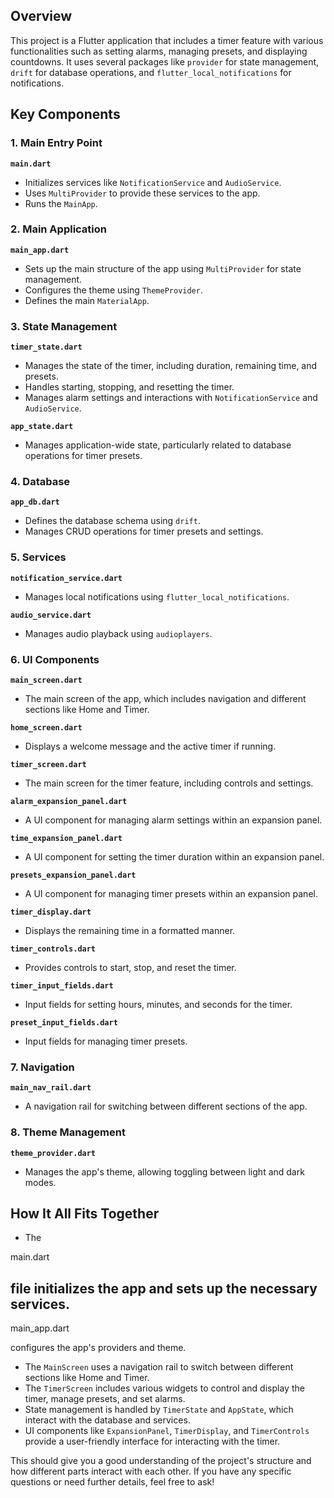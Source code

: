 ## Overview
This project is a Flutter application that includes a timer feature with various functionalities such as setting alarms, managing presets, and displaying countdowns. It uses several packages like `provider` for state management, `drift` for database operations, and `flutter_local_notifications` for notifications.

## Key Components

### 1. Main Entry Point
**`main.dart`**
- Initializes services like `NotificationService` and `AudioService`.
- Uses `MultiProvider` to provide these services to the app.
- Runs the `MainApp`.

### 2. Main Application
**`main_app.dart`**
- Sets up the main structure of the app using `MultiProvider` for state management.
- Configures the theme using `ThemeProvider`.
- Defines the main `MaterialApp`.

### 3. State Management
**`timer_state.dart`**
- Manages the state of the timer, including duration, remaining time, and presets.
- Handles starting, stopping, and resetting the timer.
- Manages alarm settings and interactions with `NotificationService` and `AudioService`.

**`app_state.dart`**
- Manages application-wide state, particularly related to database operations for timer presets.

### 4. Database
**`app_db.dart`**
- Defines the database schema using `drift`.
- Manages CRUD operations for timer presets and settings.

### 5. Services
**`notification_service.dart`**
- Manages local notifications using `flutter_local_notifications`.

**`audio_service.dart`**
- Manages audio playback using `audioplayers`.

### 6. UI Components
**`main_screen.dart`**
- The main screen of the app, which includes navigation and different sections like Home and Timer.

**`home_screen.dart`**
- Displays a welcome message and the active timer if running.

**`timer_screen.dart`**
- The main screen for the timer feature, including controls and settings.

**`alarm_expansion_panel.dart`**
- A UI component for managing alarm settings within an expansion panel.

**`time_expansion_panel.dart`**
- A UI component for setting the timer duration within an expansion panel.

**`presets_expansion_panel.dart`**
- A UI component for managing timer presets within an expansion panel.

**`timer_display.dart`**
- Displays the remaining time in a formatted manner.

**`timer_controls.dart`**
- Provides controls to start, stop, and reset the timer.

**`timer_input_fields.dart`**
- Input fields for setting hours, minutes, and seconds for the timer.

**`preset_input_fields.dart`**
- Input fields for managing timer presets.

### 7. Navigation
**`main_nav_rail.dart`**
- A navigation rail for switching between different sections of the app.

### 8. Theme Management
**`theme_provider.dart`**
- Manages the app's theme, allowing toggling between light and dark modes.

## How It All Fits Together
- The 

main.dart

 file initializes the app and sets up the necessary services.
- 

main_app.dart

 configures the app's providers and theme.
- The `MainScreen` uses a navigation rail to switch between different sections like Home and Timer.
- The `TimerScreen` includes various widgets to control and display the timer, manage presets, and set alarms.
- State management is handled by `TimerState` and `AppState`, which interact with the database and services.
- UI components like `ExpansionPanel`, `TimerDisplay`, and `TimerControls` provide a user-friendly interface for interacting with the timer.

This should give you a good understanding of the project's structure and how different parts interact with each other. If you have any specific questions or need further details, feel free to ask!